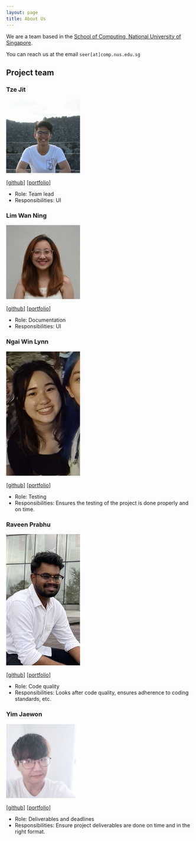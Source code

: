 ```yaml
---
layout: page
title: About Us
---
```


We are a team based in the [School of Computing, National University of Singapore](http://www.comp.nus.edu.sg).

You can reach us at the email `seer[at]comp.nus.edu.sg`

## Project team

### Tze Jit

<img src="images/tzejit.png" width="200px">

[[github](https://github.com/tzejit)]
[[portfolio](team/johndoe.md)]

* Role: Team lead
* Responsibilities: UI

### Lim Wan Ning

<img src="images/wanninglim.png" width="200px">

[[github](http://github.com/wanninglim)]
[[portfolio](team/wanninglim.md)]

* Role: Documentation
* Responsibilities: UI

### Ngai Win Lynn

<img src="images/winlynn.png" width="200px">

[[github](http://github.com/weenleen)] [[portfolio](team/johndoe.md)]

* Role: Testing
* Responsibilities: Ensures the testing of the project is done properly and on time.

### Raveen Prabhu

<img src="images/itsraveen.png" width="200px">

[[github](http://github.com/itsraveen)]
[[portfolio](team/johndoe.md)]

* Role: Code quality
* Responsibilities: Looks after code quality, ensures adherence to coding standards, etc.


### Yim Jaewon

<img src="images/somekoreanboi.png" width="200px">

[[github](http://github.com/somekoreanboi)]
[[portfolio](team/johndoe.md)]

* Role: Deliverables and deadlines
* Responsibilities: Ensure project deliverables are done on time and in the right format.
